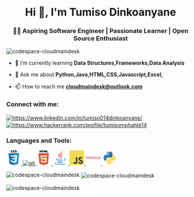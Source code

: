 <h1 align="center">Hi 👋, I'm Tumiso Dinkoanyane</h1>
<h3 align="center">👨‍💻 Aspiring Software Engineer | Passionate Learner | Open Source Enthusiast</h3>

<p align="left"> <img src="https://komarev.com/ghpvc/?username=codespace-cloudmaindesk&label=Profile%20views&color=0e75b6&style=flat" alt="codespace-cloudmaindesk" /> </p>

- 🌱 I’m currently learning **Data Structures,Frameworks,Data Analysis**

- 💬 Ask me about **Python,Java,HTML,CSS,Javascript,Excel,**

- 📫 How to reach me **cloudmaindesk@outlook.com**

<h3 align="left">Connect with me:</h3>
<p align="left">
<a href="https://linkedin.com/in/https://www.linkedin.com/in/tumiso014dinkoanyane/" target="blank"><img align="center" src="https://raw.githubusercontent.com/rahuldkjain/github-profile-readme-generator/master/src/images/icons/Social/linked-in-alt.svg" alt="https://www.linkedin.com/in/tumiso014dinkoanyane/" height="30" width="40" /></a>
<a href="https://www.hackerrank.com/https://www.hackerrank.com/profile/tumisomphahle14" target="blank"><img align="center" src="https://raw.githubusercontent.com/rahuldkjain/github-profile-readme-generator/master/src/images/icons/Social/hackerrank.svg" alt="https://www.hackerrank.com/profile/tumisomphahle14" height="30" width="40" /></a>
</p>

<h3 align="left">Languages and Tools:</h3>
<p align="left"> <a href="https://www.w3schools.com/css/" target="_blank" rel="noreferrer"> <img src="https://raw.githubusercontent.com/devicons/devicon/master/icons/css3/css3-original-wordmark.svg" alt="css3" width="40" height="40"/> </a> <a href="https://git-scm.com/" target="_blank" rel="noreferrer"> <img src="https://www.vectorlogo.zone/logos/git-scm/git-scm-icon.svg" alt="git" width="40" height="40"/> </a> <a href="https://www.w3.org/html/" target="_blank" rel="noreferrer"> <img src="https://raw.githubusercontent.com/devicons/devicon/master/icons/html5/html5-original-wordmark.svg" alt="html5" width="40" height="40"/> </a> <a href="https://www.java.com" target="_blank" rel="noreferrer"> <img src="https://raw.githubusercontent.com/devicons/devicon/master/icons/java/java-original.svg" alt="java" width="40" height="40"/> </a> <a href="https://developer.mozilla.org/en-US/docs/Web/JavaScript" target="_blank" rel="noreferrer"> <img src="https://raw.githubusercontent.com/devicons/devicon/master/icons/javascript/javascript-original.svg" alt="javascript" width="40" height="40"/> </a> <a href="https://www.oracle.com/" target="_blank" rel="noreferrer"> <img src="https://raw.githubusercontent.com/devicons/devicon/master/icons/oracle/oracle-original.svg" alt="oracle" width="40" height="40"/> </a> <a href="https://www.python.org" target="_blank" rel="noreferrer"> <img src="https://raw.githubusercontent.com/devicons/devicon/master/icons/python/python-original.svg" alt="python" width="40" height="40"/> </a> </p>

<p><img align="left" src="https://github-readme-stats.vercel.app/api/top-langs?username=codespace-cloudmaindesk&show_icons=true&locale=en&layout=compact" alt="codespace-cloudmaindesk" /></p>

<p>&nbsp;<img align="center" src="https://github-readme-stats.vercel.app/api?username=codespace-cloudmaindesk&show_icons=true&locale=en" alt="codespace-cloudmaindesk" /></p>

<p><img align="center" src="https://github-readme-streak-stats.herokuapp.com/?user=codespace-cloudmaindesk&" alt="codespace-cloudmaindesk" /></p>
